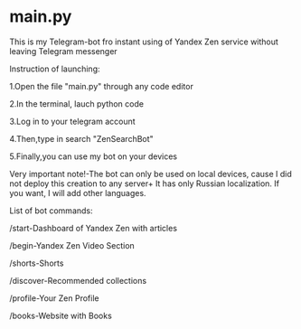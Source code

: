 # main.py
This is my Telegram-bot fro instant using of Yandex Zen service without leaving Telegram messenger

Instruction of launching:

1.Open the file "main.py" through any code editor

2.In the terminal, lauch python code

3.Log in to your telegram account

4.Then,type in search "ZenSearchBot"

5.Finally,you can use my bot on your devices

Very important note!-The bot can only be used on local devices, cause I did not deploy this creation to any server+ It has only Russian localization. If you want, I will add other languages.

List of bot commands:

/start-Dashboard of Yandex Zen with articles

/begin-Yandex Zen Video Section

/shorts-Shorts

/discover-Recommended collections

/profile-Your Zen Profile

/books-Website with Books
